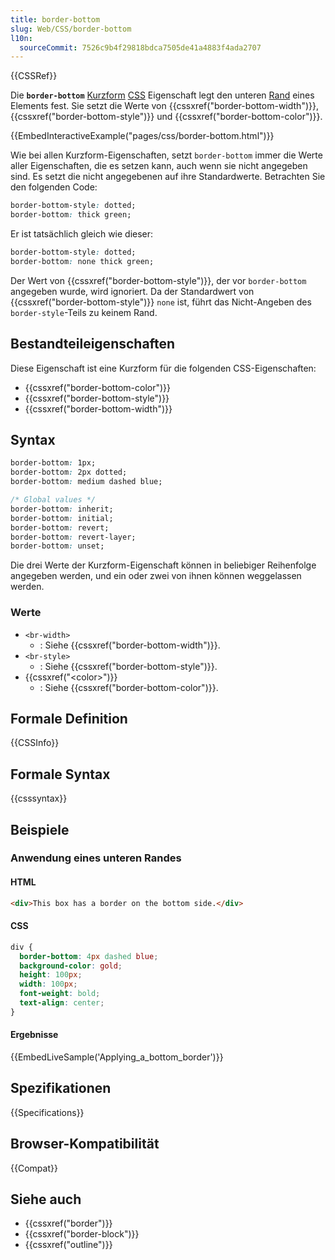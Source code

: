 ```yaml
---
title: border-bottom
slug: Web/CSS/border-bottom
l10n:
  sourceCommit: 7526c9b4f29818bdca7505de41a4883f4ada2707
---
```


{{CSSRef}}

Die **`border-bottom`** [Kurzform](/de/docs/Web/CSS/CSS_cascade/Shorthand_properties) [CSS](/de/docs/Web/CSS) Eigenschaft legt den unteren [Rand](/de/docs/Web/CSS/border) eines Elements fest. Sie setzt die Werte von {{cssxref("border-bottom-width")}}, {{cssxref("border-bottom-style")}} und {{cssxref("border-bottom-color")}}.

{{EmbedInteractiveExample("pages/css/border-bottom.html")}}

Wie bei allen Kurzform-Eigenschaften, setzt `border-bottom` immer die Werte aller Eigenschaften, die es setzen kann, auch wenn sie nicht angegeben sind. Es setzt die nicht angegebenen auf ihre Standardwerte. Betrachten Sie den folgenden Code:

```css
border-bottom-style: dotted;
border-bottom: thick green;
```

Er ist tatsächlich gleich wie dieser:

```css
border-bottom-style: dotted;
border-bottom: none thick green;
```

Der Wert von {{cssxref("border-bottom-style")}}, der vor `border-bottom` angegeben wurde, wird ignoriert. Da der Standardwert von {{cssxref("border-bottom-style")}} `none` ist, führt das Nicht-Angeben des `border-style`-Teils zu keinem Rand.

## Bestandteileigenschaften

Diese Eigenschaft ist eine Kurzform für die folgenden CSS-Eigenschaften:

- {{cssxref("border-bottom-color")}}
- {{cssxref("border-bottom-style")}}
- {{cssxref("border-bottom-width")}}

## Syntax

```css
border-bottom: 1px;
border-bottom: 2px dotted;
border-bottom: medium dashed blue;

/* Global values */
border-bottom: inherit;
border-bottom: initial;
border-bottom: revert;
border-bottom: revert-layer;
border-bottom: unset;
```

Die drei Werte der Kurzform-Eigenschaft können in beliebiger Reihenfolge angegeben werden, und ein oder zwei von ihnen können weggelassen werden.

### Werte

- `<br-width>`
  - : Siehe {{cssxref("border-bottom-width")}}.
- `<br-style>`
  - : Siehe {{cssxref("border-bottom-style")}}.
- {{cssxref("&lt;color&gt;")}}
  - : Siehe {{cssxref("border-bottom-color")}}.

## Formale Definition

{{CSSInfo}}

## Formale Syntax

{{csssyntax}}

## Beispiele

### Anwendung eines unteren Randes

#### HTML

```html
<div>This box has a border on the bottom side.</div>
```

#### CSS

```css
div {
  border-bottom: 4px dashed blue;
  background-color: gold;
  height: 100px;
  width: 100px;
  font-weight: bold;
  text-align: center;
}
```

#### Ergebnisse

{{EmbedLiveSample('Applying_a_bottom_border')}}

## Spezifikationen

{{Specifications}}

## Browser-Kompatibilität

{{Compat}}

## Siehe auch

- {{cssxref("border")}}
- {{cssxref("border-block")}}
- {{cssxref("outline")}}

